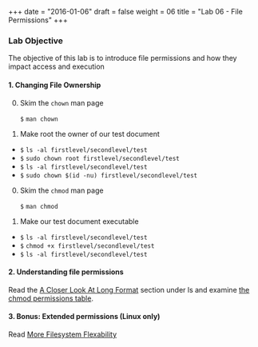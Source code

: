 +++
date = "2016-01-06"
draft = false
weight = 06
title = "Lab 06 - File Permissions"
+++

### Lab Objective

The objective of this lab is to introduce file permissions and how they impact access and execution

#### 1. Changing File Ownership

0. Skim the `chown` man page

    `$` `man chown`

0. Make root the owner of our test document 

  * `$` `ls -al firstlevel/secondlevel/test`
  * `$` `sudo chown root firstlevel/secondlevel/test`
  * `$` `ls -al firstlevel/secondlevel/test`
  * `$` `sudo chown $(id -nu) firstlevel/secondlevel/test`

0. Skim the `chmod` man page

    `$` `man chmod`

0. Make our test document executable

  * `$` `ls -al firstlevel/secondlevel/test`
  * `$` `chmod +x firstlevel/secondlevel/test`
  * `$` `ls -al firstlevel/secondlevel/test`

#### 2. Understanding file permissions

Read the [A Closer Look At Long Format](http://linuxcommand.org/lc3_lts0030.php) section under ls and examine [the chmod permissions table](http://linuxcommand.org/lc3_lts0090.php).

#### 3. Bonus: Extended permissions (Linux only)

Read [More Filesystem Flexability](http://www.jpeek.com/articles/linuxmag/2008-07/)
